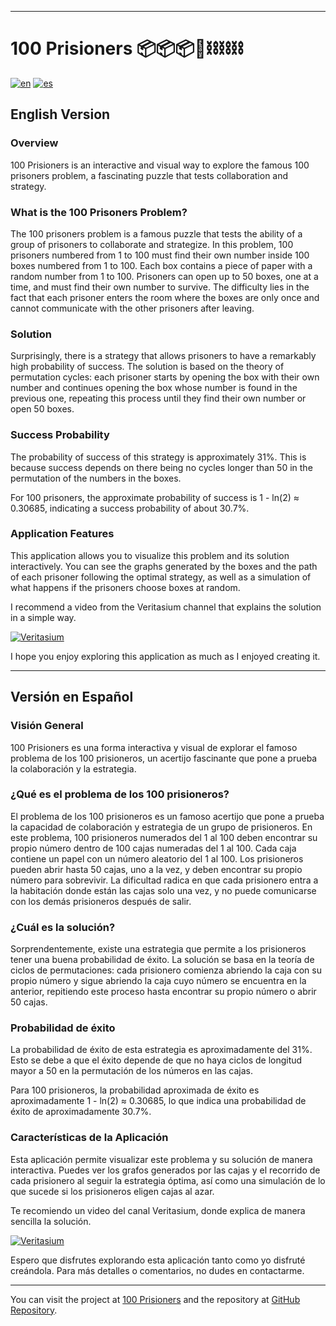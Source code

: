 * * *

100 Prisioners 📦📦📦💯⛓️⛓️⛓️
=============================

[![en](https://img.shields.io/badge/lang-en-color.svg)](#english-versionl)
[![es](https://img.shields.io/badge/lang-es-color.svg)](#versión-en-español)


English Version
---------------

### Overview

100 Prisioners is an interactive and visual way to explore the famous 100 prisoners problem, a fascinating puzzle that tests collaboration and strategy.

### What is the 100 Prisoners Problem?

The 100 prisoners problem is a famous puzzle that tests the ability of a group of prisoners to collaborate and strategize. In this problem, 100 prisoners numbered from 1 to 100 must find their own number inside 100 boxes numbered from 1 to 100. Each box contains a piece of paper with a random number from 1 to 100. Prisoners can open up to 50 boxes, one at a time, and must find their own number to survive. The difficulty lies in the fact that each prisoner enters the room where the boxes are only once and cannot communicate with the other prisoners after leaving.

### Solution

Surprisingly, there is a strategy that allows prisoners to have a remarkably high probability of success. The solution is based on the theory of permutation cycles: each prisoner starts by opening the box with their own number and continues opening the box whose number is found in the previous one, repeating this process until they find their own number or open 50 boxes.

### Success Probability

The probability of success of this strategy is approximately 31%. This is because success depends on there being no cycles longer than 50 in the permutation of the numbers in the boxes. 

For 100 prisoners, the approximate probability of success is 1 - ln(2) ≈ 0.30685, indicating a success probability of about 30.7%.

### Application Features

This application allows you to visualize this problem and its solution interactively. You can see the graphs generated by the boxes and the path of each prisoner following the optimal strategy, as well as a simulation of what happens if the prisoners choose boxes at random.

I recommend a video from the Veritasium channel that explains the solution in a simple way.

[![Veritasium](https://img.youtube.com/vi/iSNsgj1OCLA/0.jpg)](https://www.youtube.com/watch?v=iSNsgj1OCLA)

I hope you enjoy exploring this application as much as I enjoyed creating it.

* * *

Versión en Español
------------------

### Visión General

100 Prisioners es una forma interactiva y visual de explorar el famoso problema de los 100 prisioneros, un acertijo fascinante que pone a prueba la colaboración y la estrategia.

### ¿Qué es el problema de los 100 prisioneros?

El problema de los 100 prisioneros es un famoso acertijo que pone a prueba la capacidad de colaboración y estrategia de un grupo de prisioneros. En este problema, 100 prisioneros numerados del 1 al 100 deben encontrar su propio número dentro de 100 cajas numeradas del 1 al 100. Cada caja contiene un papel con un número aleatorio del 1 al 100. Los prisioneros pueden abrir hasta 50 cajas, uno a la vez, y deben encontrar su propio número para sobrevivir. La dificultad radica en que cada prisionero entra a la habitación donde están las cajas solo una vez, y no puede comunicarse con los demás prisioneros después de salir.

### ¿Cuál es la solución?

Sorprendentemente, existe una estrategia que permite a los prisioneros tener una buena probabilidad de éxito. La solución se basa en la teoría de ciclos de permutaciones: cada prisionero comienza abriendo la caja con su propio número y sigue abriendo la caja cuyo número se encuentra en la anterior, repitiendo este proceso hasta encontrar su propio número o abrir 50 cajas.

### Probabilidad de éxito

La probabilidad de éxito de esta estrategia es aproximadamente del 31%. Esto se debe a que el éxito depende de que no haya ciclos de longitud mayor a 50 en la permutación de los números en las cajas. 

Para 100 prisioneros, la probabilidad aproximada de éxito es aproximadamente 1 - ln(2) ≈ 0.30685, lo que indica una probabilidad de éxito de aproximadamente 30.7%.

### Características de la Aplicación

Esta aplicación permite visualizar este problema y su solución de manera interactiva. Puedes ver los grafos generados por las cajas y el recorrido de cada prisionero al seguir la estrategia óptima, así como una simulación de lo que sucede si los prisioneros eligen cajas al azar.

Te recomiendo un video del canal Veritasium, donde explica de manera sencilla la solución.

[![Veritasium](https://img.youtube.com/vi/ksasmB0YPzw/0.jpg)](https://www.youtube.com/watch?v=ksasmB0YPzw)

Espero que disfrutes explorando esta aplicación tanto como yo disfruté creándola. Para más detalles o comentarios, no dudes en contactarme.

* * *

You can visit the project at [100 Prisioners](https://100prisioners.vercel.app) and the repository at [GitHub Repository](https://github.com/francisco-renteria/100prisioners).